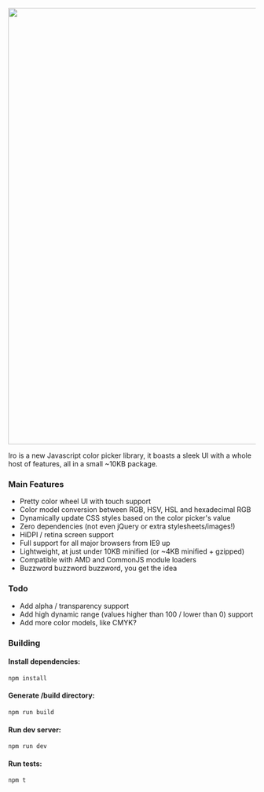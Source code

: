 <p align="center"><a href="https://rakujira.jp/projects/iro/" target="_blank"><img width="888"src="https://raw.githubusercontent.com/jaames/iro.js/master/assets/animated_logo.gif"></a></p>

Iro is a new Javascript color picker library, it boasts a sleek UI with a whole host of features, all in a small ~10KB package.

### Main Features

* Pretty color wheel UI with touch support
* Color model conversion between RGB, HSV, HSL and hexadecimal RGB
* Dynamically update CSS styles based on the color picker's value
* Zero dependencies (not even jQuery or extra stylesheets/images!)
* HiDPI / retina screen support
* Full support for all major browsers from IE9 up
* Lightweight, at just under 10KB minified (or ~4KB minified + gzipped)
* Compatible with AMD and CommonJS module loaders
* Buzzword buzzword buzzword, you get the idea

### Todo

* Add alpha / transparency support
* Add high dynamic range (values higher than 100 / lower than 0) support
* Add more color models, like CMYK?

### Building

#### Install dependencies:

`npm install`

#### Generate /build directory:

`npm run build`

#### Run dev server:

`npm run dev`

#### Run tests:

`npm t`
